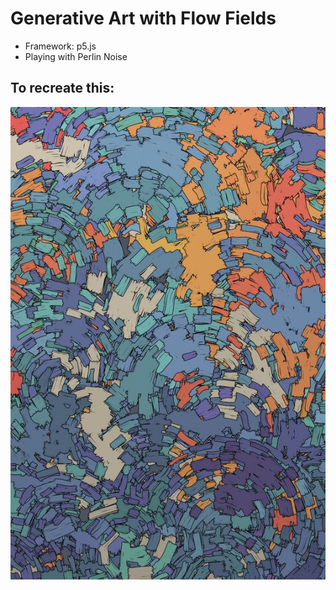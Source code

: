 # Generative Art with Flow Fields
- Framework: p5.js
- Playing with Perlin Noise

## To recreate this:
![Screenshot](./files/images/tyler-hobbs-art.jpg)
